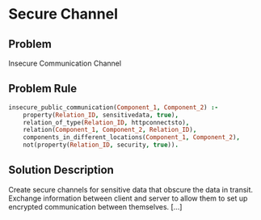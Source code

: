 # Secure Channel

## Problem
Insecure Communication Channel

## Problem Rule

```prolog
insecure_public_communication(Component_1, Component_2) :-
	property(Relation_ID, sensitivedata, true),
	relation_of_type(Relation_ID, httpconnectsto),
	relation(Component_1, Component_2, Relation_ID),
	components_in_different_locations(Component_1, Component_2),
	not(property(Relation_ID, security, true)).
```

## Solution Description
Create secure channels for sensitive data that obscure
the data in transit. Exchange information between
client and server to allow them to set up encrypted
communication between themselves. [...]
